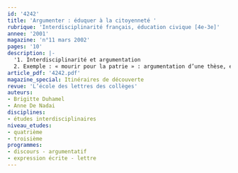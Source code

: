 ```yaml
---
id: '4242'
title: 'Argumenter : éduquer à la citoyenneté '
rubrique: 'Interdisciplinarité français, éducation civique [4e-3e]'
annee: '2001'
magazine: 'n°11 mars 2002'
pages: '10'
description: |-
  '1. Interdisciplinarité et argumentation
  2. Exemple : « mourir pour la patrie » : argumentation d’une thèse, évaluation des arguments, écriture, analyse et comparaison de discours, rédaction d’une lettre, etc.'
article_pdf: '4242.pdf'
magazine_special: Itinéraires de découverte
revue: 'L’école des lettres des collèges'
auteurs:
- Brigitte Duhamel
- Anne De Nadai
disciplines:
- études interdisciplinaires
niveau_etudes:
- quatrième
- troisième
programmes:
- discours - argumentatif
- expression écrite - lettre
---
```

